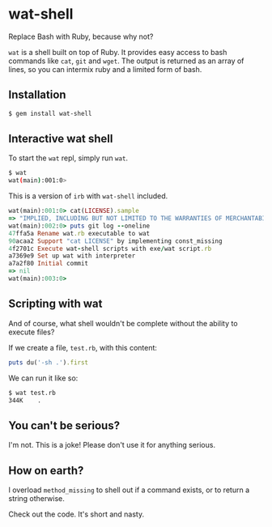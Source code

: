 # wat-shell
Replace Bash with Ruby, because why not?

`wat` is a shell built on top of Ruby. It provides easy access to bash commands like `cat`, `git` and `wget`. The output is returned as an array of lines, so you can intermix ruby and a limited form of bash.

Installation
---

```bash
$ gem install wat-shell
```

Interactive wat shell
---

To start the `wat` repl, simply run `wat`.

```bash
$ wat
wat(main):001:0>
```

This is a version of `irb` with `wat-shell` included.

```ruby
wat(main):001:0> cat(LICENSE).sample
=> "IMPLIED, INCLUDING BUT NOT LIMITED TO THE WARRANTIES OF MERCHANTABILITY,"
wat(main):002:0> puts git log --oneline
47ffa5a Rename wat.rb executable to wat
90acaa2 Support "cat LICENSE" by implementing const_missing
4f2701c Execute wat-shell scripts with exe/wat script.rb
a7369e9 Set up wat with interpreter
a7a2f80 Initial commit
=> nil
wat(main):003:0>
```

Scripting with wat
---

And of course, what shell wouldn't be complete without the ability to execute files?

If we create a file, `test.rb`, with this content:
```ruby
puts du('-sh .').first
```

We can run it like so:

```bash
$ wat test.rb
344K    .
```

You can't be serious?
---

I'm not. This is a joke! Please don't use it for anything serious.


How on earth?
---
I overload `method_missing` to shell out if a command exists, or to return a string otherwise.

Check out the code. It's short and nasty.

